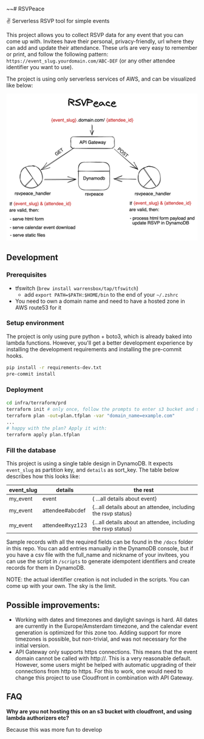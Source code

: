 ~~# RSVPeace

✌️ Serverless RSVP tool for simple events

This project allows you to collect RSVP data for any event that you can come up with. Invitees have their personal,
privacy-friendly, url where they can add and update their attendance. These urls are very easy to remember or print, and
follow the following pattern: `https://event_slug.yourdomain.com/ABC-DEF` (or any other attendee identifier you want to
use).

The project is using only serverless services of AWS, and can be visualized like below:

![architecture overview](docs/diagram.png)

## Development

### Prerequisites

- tfswitch (`brew install warrensbox/tap/tfswitch`)
  - add `export PATH=$PATH:$HOME/bin` to the end of your `~/.zshrc`
- You need to own a domain name and need to have a hosted zone in AWS route53 for it

### Setup environment

The project is only using pure python + boto3, which is already baked into lambda functions. However, you'll get a
better development experience by installing the development requirements and installing the pre-commit hooks.

```zsh
pip install -r requirements-dev.txt
pre-commit install
```

### Deployment

```zsh
cd infra/terraform/prd
terraform init # only once, follow the prompts to enter s3 bucket and s3 key to store states in, and specify the AWS region
terraform plan -out=plan.tfplan -var "domain_name=example.com"
...
# happy with the plan? Apply it with:
terraform apply plan.tfplan
```

### Fill the database

This project is using a single table design in DynamoDB. It expects `event_slug` as partition key, and `details` as
sort_key. The table below describes how this looks like:

| event_slug | details         | the rest                                                      |
| ---------- | --------------- | ------------------------------------------------------------- |
| my_event   | event           | { ...all details about event}                                 |
| my_event   | attendee#abcdef | {...all details about an attendee, including the rsvp status} |
| my_event   | attendee#xyz123 | {...all details about an attendee, including the rsvp status} |

Sample records with all the required fields can be found in the `/docs` folder in this repo. You can add entries
manually
in the DynamoDB console, but if you have a csv file with the full_name and nickname of your invitees, you can use the
script
in `/scripts` to generate idempotent identifiers and create records for them in DynamoDB.

NOTE: the actual identifier creation is not included in the scripts. You can come up with your own. The sky is the
limit.

## Possible improvements:

- Working with dates and timezones and daylight savings is hard. All dates are currently in the Europe/Amsterdam
  timezone, and the calendar event generation is optimized for this zone too. Adding support for more timezones is
  possible, but non-trivial, and was not necessary for the initial version.
- API Gateway only supports https connections. This means that the event domain cannot be called with http://. This is a
  very reasonable default. However, some users might be helped with automatic upgrading of their connections from http
  to https. For this to work, one would need to change this project to use Cloudfront in combination with API Gateway.

## FAQ

**Why are you not hosting this on an s3 bucket with cloudfront, and using lambda authorizers etc?**

Because this was more fun to develop
